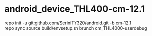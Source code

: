 # android_device_THL400-cm-12.1

repo init -u git:github.com/SeriniTY320/android.git -b cm-12.1        
repo sync
source build/envsetup.sh
brunch cm_THL4000-userdebug
